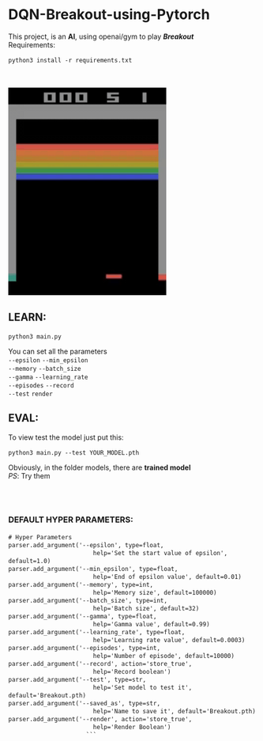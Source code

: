 # DQN-Breakout-using-Pytorch
This project, is an **AI**, using openai/gym to play ***Breakout*** <br />
Requirements:
```shell
python3 install -r requirements.txt
``` 
<br /> <br />
![alt text](/records/DQN_Breakout.gif)

## **LEARN**: <br />
  ```shell
  python3 main.py
  ```
  You can set all the parameters <br />
  `--epsilon` `--min_epsilon` <br />
  `--memory` `--batch_size` <br />
  `--gamma` `--learning_rate` <br />
  `--episodes` `--record` <br />
  `--test` `render` <br />
  
## **EVAL**: <br />
  To view test the model just put this: <br />
  ```shell
  python3 main.py --test YOUR_MODEL.pth
  ```
  
  Obviously, in the folder models, there are **trained model** <br />
  *PS*: Try them
  
  <br />
  <br />
  
### **DEFAULT HYPER PARAMETERS**:
  ```python3
  # Hyper Parameters
  parser.add_argument('--epsilon', type=float, 
                          help='Set the start value of epsilon', default=1.0)
  parser.add_argument('--min_epsilon', type=float, 
                          help='End of epsilon value', default=0.01)
  parser.add_argument('--memory', type=int, 
                          help='Memory size', default=100000)
  parser.add_argument('--batch_size', type=int, 
                          help='Batch size', default=32)
  parser.add_argument('--gamma', type=float, 
                          help='Gamma value', default=0.99)
  parser.add_argument('--learning_rate', type=float, 
                          help='Learning rate value', default=0.0003)
  parser.add_argument('--episodes', type=int, 
                          help='Number of episode', default=10000)
  parser.add_argument('--record', action='store_true', 
                          help='Record boolean')
  parser.add_argument('--test', type=str, 
                          help='Set model to test it', default='Breakout.pth)
  parser.add_argument('--saved_as', type=str, 
                          help='Name to save it', default='Breakout.pth)
  parser.add_argument('--render', action='store_true', 
                          help='Render Boolean')
                        ```
  

